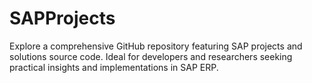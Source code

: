 # SAPProjects
Explore a comprehensive GitHub repository featuring SAP projects and solutions source code. Ideal for developers and researchers seeking practical insights and implementations in SAP ERP.
